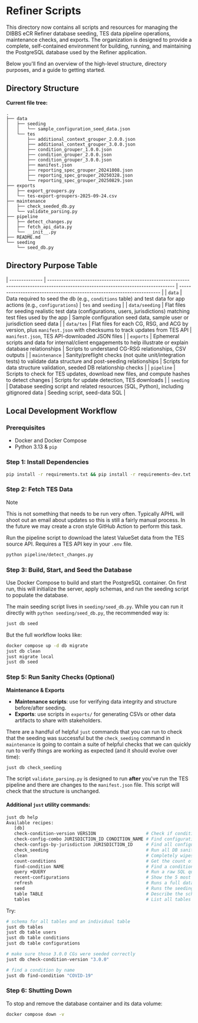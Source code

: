 # Refiner Scripts

This directory now contains all scripts and resources for managing the DIBBS eCR Refiner database seeding, TES data pipeline operations, maintenance checks, and exports. The organization is designed to provide a complete, self-contained environment for building, running, and maintaining the PostgreSQL database used by the Refiner application.

Below you'll find an overview of the high-level structure, directory purposes, and a guide to getting started.

## Directory Structure

**Current file tree:**

```
.
├── data
│   ├── seeding
│   │   └── sample_configuration_seed_data.json
│   └── tes
│       ├── additional_context_grouper_2.0.0.json
│       ├── additional_context_grouper_3.0.0.json
│       ├── condition_grouper_1.0.0.json
│       ├── condition_grouper_2.0.0.json
│       ├── condition_grouper_3.0.0.json
│       ├── manifest.json
│       ├── reporting_spec_grouper_20241008.json
│       ├── reporting_spec_grouper_20250328.json
│       └── reporting_spec_grouper_20250829.json
├── exports
│   ├── export_groupers.py
│   └── tes-export-groupers-2025-09-24.csv
├── maintenance
│   ├── check_seeded_db.py
│   └── validate_parsing.py
├── pipeline
│   ├── detect_changes.py
│   ├── fetch_api_data.py
│   └── __init__.py
├── README.md
└── seeding
    └── seed_db.py
```

## Directory Purpose Table

| -------------- | ----------------------------------------------------------------------------------------------------------------------------------- | ---------------------------------------------------------------------- |
| `data`         | Data required to seed the db (e.g., `conditions` table) and test data for app actions (e.g., `configurations`)                     | `tes` and `seeding`                                                    |
| `data/seeding` | Flat files for seeding realistic test data (configurations, users, jurisdictions) matching test files used by the app               | Sample configuration seed data, sample user or jurisdiction seed data   |
| `data/tes`     | Flat files for each CG, RSG, and ACG by version, plus `manifest.json` with checksums to track updates from TES API                  | `manifest.json`, TES API-downloaded JSON files                         |
| `exports`      | Ephemeral scripts and data for internal/client engagements to help illustrate or explain database relationships                      | Scripts to understand CG-RSG relationships, CSV outputs                |
| `maintenance`  | Sanity/preflight checks (not quite unit/integration tests) to validate data structure and post-seeding relationships                | Scripts for data structure validation, seeded DB relationship checks    |
| `pipeline`     | Scripts to check for TES updates, download new files, and compute hashes to detect changes                                          | Scripts for update detection, TES downloads                            |
| `seeding`      | Database seeding script and related resources (SQL, Python), including gitignored data                                              | Seeding script, seed-data SQL                                          |

## Local Development Workflow

### Prerequisites

- Docker and Docker Compose
- Python 3.13 & `pip`

### Step 1: Install Dependencies

```bash
pip install -r requirements.txt && pip install -r requirements-dev.txt
```

### Step 2: Fetch TES Data

> [!NOTE]
> This is not something that needs to be run very often. Typically APHL will shoot out an email about updates so this is still a fairly manual process. In the future we may create a cron style GitHub Action to perform this task.

Run the pipeline script to download the latest ValueSet data from the TES source API.
Requires a TES API key in your `.env` file.

```bash
python pipeline/detect_changes.py
```

### Step 3: Build, Start, and Seed the Database

Use Docker Compose to build and start the PostgreSQL container.
On first run, this will initialize the server, apply schemas, and run the seeding script to populate the database.

The main seeding script lives in `seeding/seed_db.py`.
While you can run it directly with `python seeding/seed_db.py`, the recommended way is:

```bash
just db seed
```

But the full workflow looks like:

```bash
docker compose up -d db migrate
just db clean
just migrate local
just db seed
```

### Step 5: Run Sanity Checks (Optional)

**Maintenance & Exports**

- **Maintenance scripts**: use for verifying data integrity and structure before/after seeding.
- **Exports**: use scripts in `exports/` for generating CSVs or other data artifacts to share with stakeholders.

There are a handful of helpful `just` commands that you can run to check that the seeding was successful but the `check_seeding` command in `maintenance` is going to contain a suite of helpful checks that we can quickly run to verify things are working as expected (and it should evolve over time):

```bash
just db check_seeding
```

The script `validate_parsing.py` is designed to run **after** you've run the TES pipeline and there are changes to the `manifest.json` file. This script will check that the structure is unchanged.

#### Additional `just` utility commands:

 ```bash
just db help
Available recipes:
    [db]
    check-condition-version VERSION                   # Check if conditions exist for a specific version (e.g., `just db check-condition-version 3.0.0`)
    check-config-combo JURISDICTION_ID CONDITION_NAME # Find configurations for a jurisdiction and condition name (e.g., `just db check-config-combo wa zika`)
    check-configs-by-jurisdiction JURISDICTION_ID     # Find all configurations for a specific jurisdiction (e.g., `just db check-configs-by-jurisdiction wa`)
    check_seeding                                     # Run all DB sanity checks (seeding, integrity, etc)
    clean                                             # Completely wipes the refiner local development database [alias: c]
    count-conditions                                  # Get the count of conditions, grouped by version
    find-condition NAME                               # Find a condition by its name (case-insensitive search)
    query +QUERY                                      # Run a raw SQL query against the database (e.g., `just db query "SELECT * FROM conditions LIMIT 5;"`)
    recent-configurations                             # Show the 5 most recently created configurations
    refresh                                           # Runs a full database refresh (wipe, migrate, seed)
    seed                                              # Runs the seeding script to seed the database with condition data
    table TABLE                                       # Describe the schema of a table (e.g., `just db table conditions`)
    tables                                            # List all tables in the public schema
```

Try:

```bash
# schema for all tables and an individual table
just db tables
just db table users
just db table conditions
just db table configurations
```

```bash
# make sure those 3.0.0 CGs were seeded correctly
just db check-condition-version "3.0.0"
```

```bash
# find a condition by name
just db find-condition "COVID-19"
```

### Step 6: Shutting Down

To stop and remove the database container and its data volume:

```bash
docker compose down -v
```
